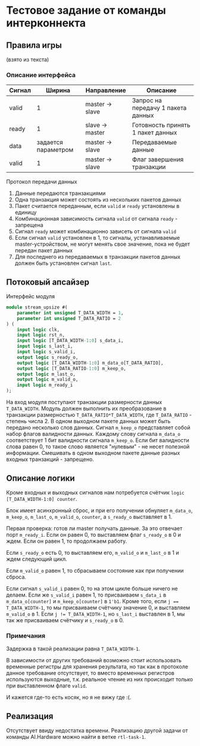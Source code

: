 # Тестовое задание от команды интерконнекта

## Правила игры
(взято из текста)

### Описание интерфейса
| Сигнал | Ширина              | Направление     | Описание                           |
| ------ | ------------------- | --------------- | ---------------------------------- |
| valid  | 1                   | master -> slave | Запрос на передачу 1 пакета данных |
| ready  | 1                   | slave -> master | Готовность принять 1 пакет данных  |
| data   | задается параметром | master -> slave | Передаваемые данные                |
| valid  | 1                   | master -> slave | Флаг завершения транзакции         |

Протокол передачи данных
1. Данные передаются транзакциями
2. Одна транзакция может состоять из нескольких пакетов данных
3. Пакет считается переданным, если `valid` и `ready` установлены в единицу
4. Комбинационная зависимость сигнала `valid` от сигнала `ready` - запрещена
5. Сигнал `ready` может комбинационно зависеть от сигнала `valid`
6. Если сигнал `valid` установлен в 1, то сигналы, устанавливаемые master-устройством, не могут менять свое значение, пока не будет передан пакет данных
7. Для последнего из передаваемых в транзакции пакетов данных должен быть установлен сигнал `last`.

## Потоковый апсайзер
Интерфейс модуля
```SystemVerilog
module stream_upsize #(
    parameter int unsigned T_DATA_WIDTH = 1,
    parameter int unsigned T_DATA_RATIO = 2
) (
    input logic clk,
    input logic rst_n,
    input logic [T_DATA_WIDTH-1:0] s_data_i,
    input logic s_last_i,
    input logic s_valid_i,
    output logic s_ready_o,
    output logic [T_DATA_WIDTH-1:0] m_data_o[T_DATA_RATIO],
    output logic [T_DATA_RATIO-1:0] m_keep_o,
    output logic m_last_o,
    output logic m_valid_o,
    input logic m_ready_i
);
```

На вход модуля поступают транзакции размерности данных `T_DATA_WIDTH`.
Модуль должен выполнить их преобразование в транзакции размерностью `T_DATA_RATIO*T_DATA_WIDTH`, где `T_DATA_RATIO` - степень числа 2.
В одном выходном пакете данных может быть передано несколько слов данных.
Сигнал `m_keep_o` представляет собой набор флагов валидности данных.
Каждому слову сигнала `m_data_o` соответствует 1 бит валидности сигнала `m_keep_o`.
Если бит валидности слова равен 0, то такое слово является "нулевым" - не несет полезной информации.
Смешивать в одном выходном пакете данные разных входных транзакций - запрещено.


## Описание логики

Кроме входных и выходных сигналов нам потребуется счётчик `logic [T_DATA_WIDTH-1:0] counter`.

Блок имеет асинхронный сброс, и при его получении обнуляет `m_data_o`, `m_keep_o`, `m_last_o`, `m_valid_o`, `counter`, а `s_ready_o` выставляет в 1.

Первая проверка: готов ли master получать данные.
За это отвечает порт `m_ready_i`.
Если он равен 0, то выставляем флаг `s_ready_o` в 0 и ждем.
Если он равен 1, то продолжаем работу.

Если `s_ready_o` есть 0, то выставляем его, `m_valid_o` и `m_last_o` в 1 и ждем следующий цикл.

Если `m_valid_o` равен 1, то сбрасываем состояние как при получении сброса.

Если сигнал `s_valid_i` равен 0, то на этом цикле больше ничего не делаем.
Если же `s_valid_i` равен 1, то присваиваем `s_data_i` в `m_data_o[counter]` и `m_keep_o[counter]` в `1'b1`.
Кроме того, если `j == T_DATA_WIDTH-1`, то мы присваиваем счётчику значение 0, и выставляем `m_valid_o` в 1.
Если `j != T_DATA_WIDTH-1`, но `s_last_i` выставлен в 1, мы так же присваиваем счётчику и `s_ready_o` в 0.

### Примечания

Задержка в такой реализации равна `T_DATA_WIDTH-1`.

В зависимости от других требований возможно стоит использовать временные регистры для хранения результата, но так как в протоколе данное требование отсутствует, то вместо временных регистров используются выходные, т.к. реальное чтение из них происходит только при выставленном флаге `valid`.

И кажется где-то есть косяк, но я не вижу где :(.

## Реализация

Отсутствует ввиду недостатка времени.
Реализацию другой задачи от команды AI.Hardware можно найти в ветке `rtl-task-1`.
